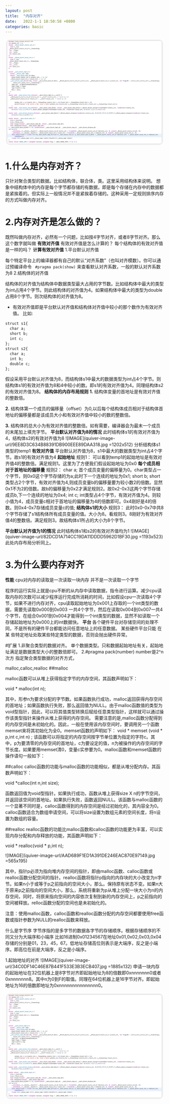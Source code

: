 ```yaml
---
layout: post
title:  "内存对齐"
date:   2022-1-1 18:50:58 +0800
categories: basic
---
```

![IMAGE](/assets/images/test.png)
# 1.什么是内存对齐？
只针对聚合类型的数据。比如结构体，联合体，类。这里采用结构体来说明。
想象中结构体中的内存是每个字节都存储的有数据，即是每个存储在内存中的数据都是紧挨着的。但实际上一般情况并不是紧挨着存储的。这种采用一定规则排序内存的方式叫做内存对齐。
# 2.内存对齐是怎么做的？
既然叫做内存对齐，必然有一个问题，比如按4字节对齐，或者8字节对齐。那么这个数字就叫做
**有效对齐值**
有效对齐值是怎么计算的？
每个结构体的有效对齐值是一样的吗？
**计算有效对齐值**
1.平台默认对齐值

 每个特定平台上的编译器都有自己的默认“对齐系数”（也叫对齐模数）。你可以通过预编译命令
` #pragma pack(show)`
来查看默认对齐系数，一般的默认对齐系数为8
2.结构体的对齐值

结构体的对齐值为结构体中数据类型最大占用的字节数。比如结构体中最大的类型为int占用4个字节。则此结构体的对齐值为4。如果结构体中最大的类型为double占用8个字节。则次结构体的对齐值为8。
* 有效对齐值即是平台默认对齐值和结构体对齐值中较小的那个数作为有效对齐值。
比如:
```
struct s1{
  char a;
  short b;
  int c;
};
struct s2{
  char a;
  int b;
  double c;
};
```
假设采用平台默认对齐值为8，而结构体s1中最大的数据类型为int占4个字节。则结构体s1的有效对齐值为8和4中较小的数。即s1的有效对齐值为4。同理结构体s2的有效对齐值为8。
**结构体的内存布局规则**
  **1.** 结构体变量的首地址是有效对齐值的整数倍。
  
  **2.** 结构体第一个成员的偏移量（offset）为0,以后每个结构体成员相对于结构体首地址的偏移量都是该成员大小和有效对齐值中较小的数的整数倍。
  
  **3.** 结构体的总大小为有效对齐值的整数倍。如有需要，编译器会为最末一个成员的末尾加上填充字节。
**平台默认对齐值为8的情况**
此时结构体s1的有效对齐值为4，结构体s2的有效对齐值为8
  ![IMAGE](quiver-image-url/9EE8D3C634B88391DB900EEE89DAA318.jpg =1202x512)
  分析结构体s1类型的temp1
  **有效对齐值**
  平台默认对齐值为8，s1中最大的数据类型为int占4个字节。故s1的有效对齐值为4
  **起始地址**
  规则1：
  可以看到temp1的起始地址是有效对齐值4的整数倍。满足规则1。这里为了方便我们假设起始地址为0x0
  **每个成员相对于首地址的偏移量**
  规则2：
  char a; 首个成员变量的偏移量为0。char类型占一个字节，则0x0这个字节存储的为a;此时下一个连续的地址为0x1;
  short b; short类型占2个字节，有效对齐值为4,则成员变量b的偏移量要为较小数2的倍数。显然0x1不为2的倍数。故b的偏移量为0x2才满足规则2。故0x2-0x3这两个字节存储成员b,下一个连续的地址为0x4;
  int c; int类型占4个字节，有效对齐值为4。则较小值为4，成员变量c相对于首地址的偏移量为4的倍数即可。0x4刚好是4的倍数。则0x4-0x7存储成员变量c的值;
  **结构体s1的大小**
  规则3：
  此时0x0-0x7中共8个字节存储了s1结构体所有成员变量的值。大小为8。看规则3。8刚好为有效对齐值4的整数倍。满足规则3。故结构体s1所占的大小为8个字节。
  
**平台默认对齐值为1的情况**
此时结构体s1和s2的有效对齐值均为1
 ![IMAGE](quiver-image-url/82DCD1A714CC19DA11DDDD5962D1BF30.jpg =1193x523)
此处内存布局分析同上。

# 3.为什么要内存对齐
  **性能**
  cpu对内存的读取是一次读取一块内存 并不是一次读取一个字节
  
  程序的运行实际上就是cpu不断的从内存中读取数据，指令进行运算。减少cpu读取内存的次数可以减少程序运行完成所消耗的时间，比如假设cpu一次读取4个字节，如果不进行内存对齐，cpu读取起始地址为0x001上存取的一个int类型的数据，需要先读取0x000到0x003 一共4个字节，然后在读取0x004到0x007一共4个字节，在组合0x001到0x004才能得到一个int类型的数据，显然不如读取一个存储起始地址为0x000上的int数据快。
  **平台**
  各个硬件平台对存储空间的处理不同，不是所有的硬件平台都能访问任意地址上的任意数据。 某些硬件平台只能 在某 些特定地址处取某些特定类型的数据，否则会抛出硬件异常。

#扩展
1.非聚合类型的数据对齐。
单个数据类型。只和数据起始地址有关，起始地址满足是数据类型大小的整数倍即可。
2.#pragma pack(number) number是2^n次方
指定聚合类型数据的对齐方式，

malloc,calloc,realloc
##malloc

malloc函数可以从堆上获得指定字节的内存空间，其函数声明如下：

void * malloc(int n);

其中，形参n为要求分配的字节数。如果函数执行成功，malloc返回获得内存空间的首地址；如果函数执行失败，那么返回值为NULL。由于malloc函数值的类型为void型指针，因此，可以将其值类型转换后赋给任意类型指针，这样就可以通过操作该类型指针来操作从堆上获得的内存空间。
需要注意的是,malloc函数分配得到的内存空间是未初始化的。因此，一般在使用该内存空间时，要调用另一个函数memset来将其初始化为全0。memset函数的声明如下：
void * memset (void * p,int c,int n) ;
该函数可以将指定的内存空间按字节单位置为指定的字符c。其中，p为要清零的内存空间的首地址，c为要设定的值，n为被操作的内存空间的字节长度。如果要用memset清0，变量c实参要为0。malloc函数和memset函数的操作语句一般如下：

##calloc
calloc函数的功能与malloc函数的功能相似，都是从堆分配内存。其函数声明如下：

void *calloc(int n,int size);

函数返回值为void型指针。如果执行成功，函数从堆上获得size X n的字节空间，并返回该空间的首地址。如果执行失败，函数返回NULL。该函数与malloc函数的一个显著不同时是，calloc函数得到的内存空间是经过初始化的，其内容全为0。calloc函数适合为数组申请空间，可以将size设置为数组元素的空间长度，将n设置为数组的容量。

##realloc
realloc函数的功能比malloc函数和calloc函数的功能更为丰富，可以实现内存分配和内存释放的功能，其函数声明如下：

void * realloc(void * p,int n);

![IMAGE](quiver-image-url/AAD689F1ED1A391DE246EAC870E97149.jpg =565x195)

其中，指针p必须为指向堆内存空间的指针，即由malloc函数、calloc函数或realloc函数分配空间的指针。realloc函数将指针p指向的内存块的大小改变为n字节。如果n小于或等于p之前指向的空间大小，那么。保持原有状态不变。如果n大于原来p之前指向的空间大小，那么，系统将重新为p从堆上分配一块大小为n的内存空间，同时，将原来指向空间的内容依次复制到新的内存空间上，p之前指向的空间被释放。relloc函数分配的空间也是未初始化的。

注意：使用malloc函数，calloc函数和realloc函数分配的内存空间都要使用free函数或指针参数为NULL的realloc函数来释放。



什么是字节序
字节序指的是多字节的数据各字节的存储顺序。根据存储顺序的不同又分为大端序和小端序
比如16进制0x01234567在地址0x01,0x02,0x03,0x04存储的分别是01，23，45，67。低地址存储高位则表示是大端序，反之是小端序。即高位在前是大端序，反之是小端序。


1.起始地址的对齐
![IMAGE](quiver-image-url/34C0DF14C46E87B441F533E3B3ECB407.jpg =1885x132)
申请一块内存的起始地址在32位机器上是8字节对齐即起始地址为8的倍数即0xnnnnnnn0或者0xnnnnnnn8。其中n为0到F的取值。同理在64位机器上是16字节对齐。即起始地址为16的倍数即地址为0xnnnnnnnnnnnnnnn0。

![IMAGE](https://github.com/Xuyadongfight/Xuyadongfight.github.io/blob/master/_pictures/test.png)

